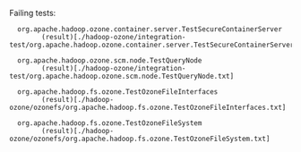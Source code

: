    Failing tests: 

      org.apache.hadoop.ozone.container.server.TestSecureContainerServer
            (result)[./hadoop-ozone/integration-test/org.apache.hadoop.ozone.container.server.TestSecureContainerServer.txt]

      org.apache.hadoop.ozone.scm.node.TestQueryNode
            (result)[./hadoop-ozone/integration-test/org.apache.hadoop.ozone.scm.node.TestQueryNode.txt]

      org.apache.hadoop.fs.ozone.TestOzoneFileInterfaces
            (result)[./hadoop-ozone/ozonefs/org.apache.hadoop.fs.ozone.TestOzoneFileInterfaces.txt]

      org.apache.hadoop.fs.ozone.TestOzoneFileSystem
            (result)[./hadoop-ozone/ozonefs/org.apache.hadoop.fs.ozone.TestOzoneFileSystem.txt]



